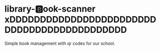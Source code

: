 # library-:b:ook-scanner xDDDDDDDDDDDDDDDDDDDDDDDDDDDDDDDDDDDDDDDDDDDD
Simple book management with qr codes for our school.
